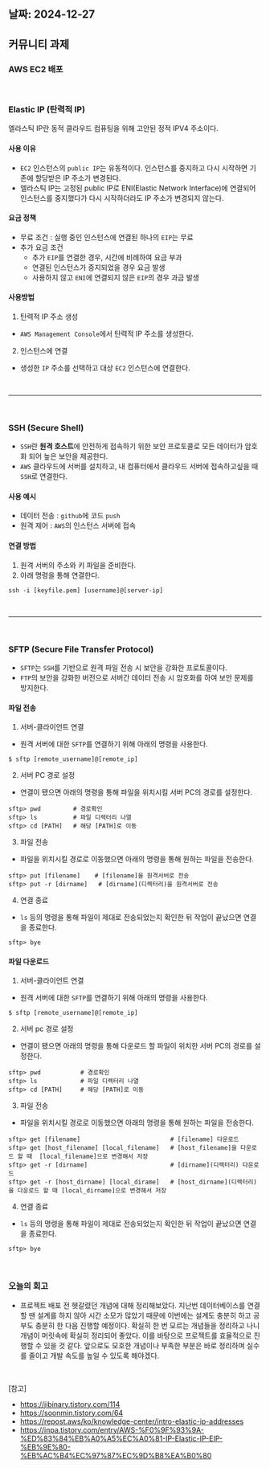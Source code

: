 ## 날짜: 2024-12-27

## 커뮤니티 과제 

### AWS EC2 배포 


<br>

### Elastic IP (탄력적 IP)
엘라스틱 IP란 동적 클라우드 컴퓨팅을 위해 고안된 정적 IPV4 주소이다.
#### 사용 이유 
- `EC2` 인스턴스의 `public IP`는 유동적이다. 인스턴스를 중지하고 다시 시작하면 기존에 할당받은 IP 주소가 변경된다.
- 엘라스틱 IP는 고정된 public IP로 ENI(Elastic Network Interface)에 연결되어 인스턴스를 중지했다가 다시 시작하더라도 IP 주소가 변경되지 않는다.
#### 요금 정책
- 무료 조건 : 실행 중인 인스턴스에 연결된 하나의 `EIP`는 무료 
- 추가 요금 조건 
  - 추가 `EIP`를 연결한 경우, 시간에 비례하여 요금 부과 
  - 연결된 인스턴스가 중지되었을 경우 요금 발생 
  - 사용하지 않고 `ENI`에 연결되지 않은 `EIP`의 경우 과금 발생 
#### 사용방법
1. 탄력적 IP 주소 생성 
- `AWS Management Console`에서 탄력적 IP 주소를 생성한다. 
2. 인스턴스에 연결
- 생성한 `IP` 주소를 선택하고 대상 `EC2` 인스턴스에 연결한다. 


<br>

---

<br>


### SSH (Secure Shell)
- `SSH`란 **원격 호스트**에 안전하게 접속하기 위한 보안 프로토콜로 모든 데이터가 암호화 되어 높은 보안을 제공한다.
- `AWS` 클라우드에 서버를 설치하고, 내 컴퓨터에서 클라우드 서버에 접속하고싶을 때 `SSH`로 연결한다.
#### 사용 예시
- 데이터 전송 : `github`에 코드 `push`
- 원격 제어 : `AWS`의 인스턴스 서버에 접속 
#### 연결 방법  
1. 원격 서버의 주소와 키 파일을 준비한다. 
2. 아래 명령을 통해 연결한다. 
```shell
ssh -i [keyfile.pem] [username]@[server-ip]
```

<br>

---

<br>


### SFTP (Secure File Transfer Protocol)
- `SFTP`는 `SSH`를 기반으로 원격 파일 전송 시 보안을 강화한 프로토콜이다. 
- `FTP`의 보안을 강화한 버전으로 서버간 데이터 전송 시 암호화를 하여 보안 문제를 방지한다.
#### 파일 전송 
1. 서버-클라이언트 연결
- 원격 서버에 대한 `SFTP`를 연결하기 위해 아래의 명령을 사용한다. 
```shell
$ sftp [remote_username]@[remote_ip]
```
2. 서버 PC 경로 설정
- 연결이 됐으면 아래의 명령을 통해 파일을 위치시킬 서버 PC의 경로를 설정한다. 
```shell
sftp> pwd         # 경로확인
sftp> ls          # 파일 디렉터리 나열
sftp> cd [PATH]   # 해당 [PATH]로 이동
```
3. 파일 전송
- 파일을 위치시킬 경로로 이동했으면 아래의 명령을 통해 원하는 파일을 전송한다. 
```shell
sftp> put [filename]    # [filename]을 원격서버로 전송
sftp> put -r [dirname]   # [dirname](디렉터리)을 원격서버로 전송
```
4. 연결 종료
- `ls` 등의 명령을 통해 파일이 제대로 전송되었는지 확인한 뒤 작업이 끝났으면 연결을 종료한다. 
```shell
sftp> bye
```
#### 파일 다운로드 
1. 서버-클라이언트 연결
- 원격 서버에 대한 `SFTP`를 연결하기 위해 아래의 명령을 사용한다.
```shell
$ sftp [remote_username]@[remote_ip]
```
2. 서버 pc 경로 설정
- 연결이 됐으면 아래의 명령을 통해 다운로드 할 파일이 위치한 서버 PC의 경로를 설정한다. 
```shell
sftp> pwd           # 경로확인 
sftp> ls            # 파일 디렉터리 나열
sftp> cd [PATH]     # 해당 [PATH]로 이동
```
3. 파일 전송
- 파일을 위치시킬 경로로 이동했으면 아래의 명령을 통해 원하는 파일을 전송한다. 
```shell
sftp> get [filename]                         # [filename] 다운로드
sftp> get [host_filename] [local_filename]   # [host_filename]을 다운로드 할 때  [local_filename]으로 변경해서 저장
sftp> get -r [dirname]                       # [dirname](디렉터리) 다운로드
sftp> get -r [host_dirname] [local_dirame]   # [host_dirname](디렉터리)을 다운로드 할 때 [local_dirname]으로 변경해서 저장
```
4. 연결 종료
- `ls` 등의 명령을 통해 파일이 제대로 전송되었는지 확인한 뒤 작업이 끝났으면 연결을 종료한다. 
```shell
sftp> bye
```

<br>



### 오늘의 회고
- 프로젝트 배포 전 헷갈렸던 개념에 대해 정리해보았다. 지난번 데이터베이스를 연결할 땐 설계를 하지 않아 시간 소모가 많았기 
때문에 이번에는 설계도 충분히 하고 공부도 충분히 한 다음 진행할 예정이다. 확실히 한 번 모르는 개념들을 정리하고 나니 개념이 머릿속에 확실히 정리되어 좋았다. 
이를 바탕으로 프로젝트를 효율적으로 진행할 수 있을 것 같다. 앞으로도 모호한 개념이나 부족한 부분은 바로 정리하며 실수를 줄이고 개발 속도를 높일 수 있도록 
해야겠다. 




<br>

[참고]
- https://jibinary.tistory.com/114
- https://soonmin.tistory.com/64
- https://repost.aws/ko/knowledge-center/intro-elastic-ip-addresses
- https://inpa.tistory.com/entry/AWS-%F0%9F%93%9A-%ED%83%84%EB%A0%A5%EC%A0%81-IP-Elastic-IP-EIP-%EB%9E%80-%EB%AC%B4%EC%97%87%EC%9D%B8%EA%B0%80